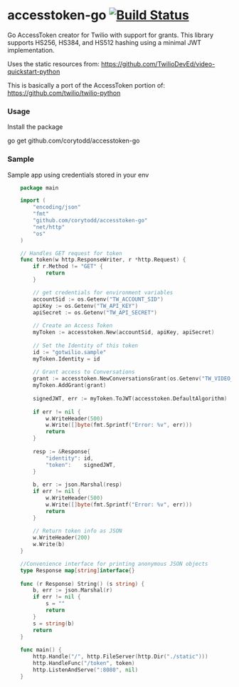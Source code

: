 # accesstoken-go [![Build Status](https://travis-ci.org/corytodd/accesstoken-go.svg?branch=master)](https://travis-ci.org/corytodd/accesstoken-go)
Go AccessToken creator for Twilio with support for grants. This library supports HS256, HS384, and HS512 hashing using
a minimal JWT implementation.

Uses the static resources from: https://github.com/TwilioDevEd/video-quickstart-python

This is basically a port of the AccessToken portion of: https://github.com/twilio/twilio-python

### Usage

Install the package

go get github.com/corytodd/accesstoken-go

### Sample
Sample app using credentials stored in your env

```go
    package main

    import (
	    "encoding/json"
	    "fmt"
	    "github.com/corytodd/accesstoken-go"
	    "net/http"
	    "os"
    )

    // Handles GET request for token
    func token(w http.ResponseWriter, r *http.Request) {
    	if r.Method != "GET" {
    		return
    	}

    	// get credentials for environment variables
    	accountSid := os.Getenv("TW_ACCOUNT_SID")
    	apiKey := os.Getenv("TW_API_KEY")
    	apiSecret := os.Getenv("TW_API_SECRET")
    
    	// Create an Access Token
    	myToken := accesstoken.New(accountSid, apiKey, apiSecret)
    
    	// Set the Identity of this token
    	id := "gotwilio.sample"
    	myToken.Identity = id
    
    	// Grant access to Conversations
    	grant := accesstoken.NewConversationsGrant(os.Getenv("TW_VIDEO_SID"))
    	myToken.AddGrant(grant)
    
    	signedJWT, err := myToken.ToJWT(accesstoken.DefaultAlgorithm)
    
    	if err != nil {
    		w.WriteHeader(500)
    		w.Write([]byte(fmt.Sprintf("Error: %v", err)))
    		return
    	}
    
    	resp := &Response{
    		"identity": id,
    		"token":    signedJWT,
    	}
    
    	b, err := json.Marshal(resp)
    	if err != nil {
    		w.WriteHeader(500)
    		w.Write([]byte(fmt.Sprintf("Error: %v", err)))
    		return
    	}
    
    	// Return token info as JSON
    	w.WriteHeader(200)
    	w.Write(b)
    }

    //Convenience interface for printing anonymous JSON objects
    type Response map[string]interface{}
    
    func (r Response) String() (s string) {
    	b, err := json.Marshal(r)
    	if err != nil {
    		s = ""
    		return
    	}
    	s = string(b)
    	return
    }
    
    func main() {
    	http.Handle("/", http.FileServer(http.Dir("./static")))
    	http.HandleFunc("/token", token)
    	http.ListenAndServe(":8080", nil)
    }
```
